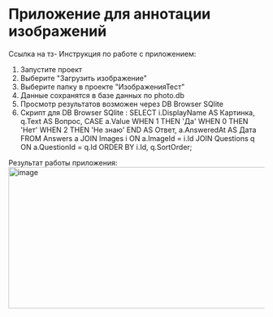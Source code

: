 # Приложение для аннотации изображений
Ссылка на тз- 
Инструкция по работе с приложением:
1. Запустите проект
2. Выберите "Загрузить изображение"
3. Выберите папку в проекте "ИзображенияТест"
4. Данные сохранятся в базе данных по photo.db
5. Просмотр результатов возможен через DB Browser SQlite
6. Скрипт для DB Browser SQlite :
   SELECT i.DisplayName       AS Картинка,
       q.Text              AS Вопрос,
       CASE a.Value
            WHEN 1 THEN 'Да'
            WHEN 0 THEN 'Нет'
            WHEN 2 THEN 'Не знаю'
       END                 AS Ответ,
       a.AnsweredAt        AS Дата
FROM Answers a
JOIN Images i   ON a.ImageId = i.Id
JOIN Questions q ON a.QuestionId = q.Id
ORDER BY i.Id, q.SortOrder;

Результат работы приложения:
<img width="588" height="279" alt="image" src="https://github.com/user-attachments/assets/ab798fce-bd27-4e93-abc1-32c110cd2714" />
